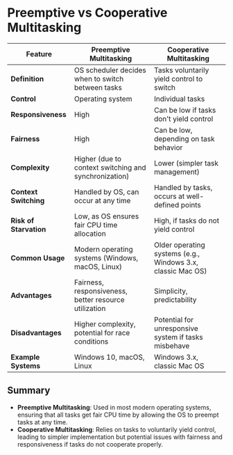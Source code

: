 # Preemptive vs Cooperative Multitasking

| Feature                    | Preemptive Multitasking                           | Cooperative Multitasking                          |
|----------------------------|--------------------------------------------------|--------------------------------------------------|
| **Definition**             | OS scheduler decides when to switch between tasks | Tasks voluntarily yield control to switch        |
| **Control**                | Operating system                                 | Individual tasks                                 |
| **Responsiveness**         | High                                             | Can be low if tasks don't yield control          |
| **Fairness**               | High                                             | Can be low, depending on task behavior           |
| **Complexity**             | Higher (due to context switching and synchronization) | Lower (simpler task management)                  |
| **Context Switching**      | Handled by OS, can occur at any time             | Handled by tasks, occurs at well-defined points  |
| **Risk of Starvation**     | Low, as OS ensures fair CPU time allocation      | High, if tasks do not yield control              |
| **Common Usage**           | Modern operating systems (Windows, macOS, Linux) | Older operating systems (e.g., Windows 3.x, classic Mac OS) |
| **Advantages**             | Fairness, responsiveness, better resource utilization | Simplicity, predictability                       |
| **Disadvantages**          | Higher complexity, potential for race conditions | Potential for unresponsive system if tasks misbehave |
| **Example Systems**        | Windows 10, macOS, Linux                         | Windows 3.x, classic Mac OS                      |

## Summary

- **Preemptive Multitasking**: Used in most modern operating systems, ensuring that all tasks get fair CPU time by allowing the OS to preempt tasks at any time.
- **Cooperative Multitasking**: Relies on tasks to voluntarily yield control, leading to simpler implementation but potential issues with fairness and responsiveness if tasks do not cooperate properly.
